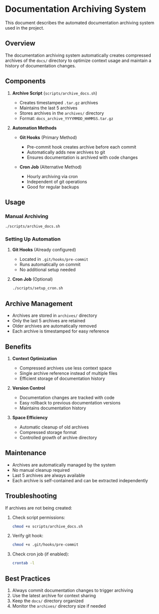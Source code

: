 # Documentation Archiving System

This document describes the automated documentation archiving system used in the project.

## Overview

The documentation archiving system automatically creates compressed archives of the `docs/` directory to optimize context usage and maintain a history of documentation changes.

## Components

1. **Archive Script** (`scripts/archive_docs.sh`)
   - Creates timestamped `.tar.gz` archives
   - Maintains the last 5 archives
   - Stores archives in the `archives/` directory
   - Format: `docs_archive_YYYYMMDD_HHMMSS.tar.gz`

2. **Automation Methods**
   - **Git Hooks** (Primary Method)
     - Pre-commit hook creates archive before each commit
     - Automatically adds new archives to git
     - Ensures documentation is archived with code changes
   
   - **Cron Job** (Alternative Method)
     - Hourly archiving via cron
     - Independent of git operations
     - Good for regular backups

## Usage

### Manual Archiving
```bash
./scripts/archive_docs.sh
```

### Setting Up Automation

1. **Git Hooks** (Already configured)
   - Located in `.git/hooks/pre-commit`
   - Runs automatically on commit
   - No additional setup needed

2. **Cron Job** (Optional)
   ```bash
   ./scripts/setup_cron.sh
   ```

## Archive Management

- Archives are stored in `archives/` directory
- Only the last 5 archives are retained
- Older archives are automatically removed
- Each archive is timestamped for easy reference

## Benefits

1. **Context Optimization**
   - Compressed archives use less context space
   - Single archive reference instead of multiple files
   - Efficient storage of documentation history

2. **Version Control**
   - Documentation changes are tracked with code
   - Easy rollback to previous documentation versions
   - Maintains documentation history

3. **Space Efficiency**
   - Automatic cleanup of old archives
   - Compressed storage format
   - Controlled growth of archive directory

## Maintenance

- Archives are automatically managed by the system
- No manual cleanup required
- Last 5 archives are always available
- Each archive is self-contained and can be extracted independently

## Troubleshooting

If archives are not being created:

1. Check script permissions:
   ```bash
   chmod +x scripts/archive_docs.sh
   ```

2. Verify git hook:
   ```bash
   chmod +x .git/hooks/pre-commit
   ```

3. Check cron job (if enabled):
   ```bash
   crontab -l
   ```

## Best Practices

1. Always commit documentation changes to trigger archiving
2. Use the latest archive for context sharing
3. Keep the `docs/` directory organized
4. Monitor the `archives/` directory size if needed 